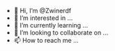 - 👋 Hi, I’m @Zwinerdf
- 👀 I’m interested in ...
- 🌱 I’m currently learning ...
- 💞️ I’m looking to collaborate on ...
- 📫 How to reach me ...

<!---
Zwinerdf/Zwinerdf is a ✨ special ✨ repository because its `README.md` (this file) appears on your GitHub profile.
You can click the Preview link to take a look at your changes.
--->
